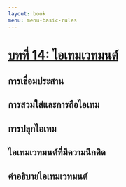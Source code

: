 ```yaml
---
layout: book
menu: menu-basic-rules
---
```

# [บทที่ 14: ไอเทมเวทมนต์](./ch14-magic-items.md)
## การเชื่อมประสาน
## การสวมใส่และการถือไอเทม
## การปลุกไอเทม
## ไอเทมเวทมนต์ที่มีความนึกคิด
## คำอธิบายไอเทมเวทมนต์